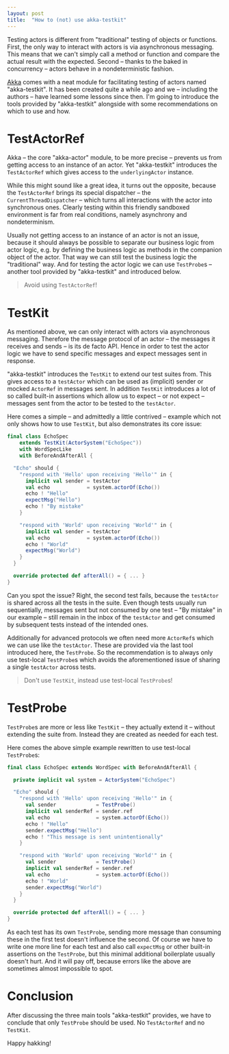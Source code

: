 ```yaml
---
layout: post
title:  "How to (not) use akka-testkit"
---
```


Testing actors is different from "traditional" testing of objects or functions. First, the only way
to interact with actors is via asynchronous messaging. This means that we can't simply call a method
or function and compare the actual result with the expected. Second – thanks to the baked in
concurrency – actors behave in a nondeterministic fashion.

[Akka](https://akka.io) comes with a neat module for facilitating testing of actors named
"akka-testkit". It has been created quite a while ago and we – including the authors – have learned
some lessons since then. I'm going to introduce the tools provided by "akka-testkit" alongside with
some recommendations on which to use and how.

# TestActorRef

Akka – the core "akka-actor" module, to be more precise – prevents us from getting access to an
instance of an actor. Yet "akka-testkit" introduces the `TestActorRef` which gives access to the
`underlyingActor` instance.

While this might sound like a great idea, it turns out the opposite, because the `TestActorRef`
brings its special dispatcher – the `CurrentThreadDispatcher` – which turns all interactions with
the actor into synchronous ones. Clearly testing within this friendly sandboxed environment is far
from real conditions, namely asynchrony and nondeterminism.

Usually not getting access to an instance of an actor is not an issue, because it should always be
possible to separate our business logic from actor logic, e.g. by defining the business logic as
methods in the companion object of the actor. That way we can still test the business logic the
"traditional" way. And for testing the actor logic we can use `TestProbe`s – another tool provided
by "akka-testkit" and introduced below.

> Avoid using `TestActorRef`!

# TestKit

As mentioned above, we can only interact with actors via asynchronous messaging. Therefore the
message protocol of an actor – the messages it receives and sends – is its de facto API. Hence in
order to test the actor logic we have to send specific messages and expect messages sent in
response.

"akka-testkit" introduces the `TestKit` to extend our test suites from. This gives access to a
`testActor` which can be used as (implicit) sender or mocked `ActorRef` in messages sent. In
addition `TestKit` introduces a lot of so called built-in assertions which allow us to expect – or
not expect – messages sent from the actor to be tested to the `testActor`.

Here comes a simple – and admittedly a little contrived – example which not only shows how to use
`TestKit`, but also demonstrates its core issue:

``` scala
final class EchoSpec
    extends TestKit(ActorSystem("EchoSpec"))
    with WordSpecLike
    with BeforeAndAfterAll {

  "Echo" should {
    "respond with 'Hello' upon receiving 'Hello'" in {
      implicit val sender = testActor
      val echo            = system.actorOf(Echo())
      echo ! "Hello"
      expectMsg("Hello")
      echo ! "By mistake"
    }

    "respond with 'World' upon receiving 'World'" in {
      implicit val sender = testActor
      val echo            = system.actorOf(Echo())
      echo ! "World"
      expectMsg("World")
    }
  }

  override protected def afterAll() = { ... }
}
```

Can you spot the issue? Right, the second test fails, because the `testActor` is shared across all
the tests in the suite. Even though tests usually run sequentially, messages sent but not consumed
by one test – "By mistake" in our example – still remain in the inbox of the `testActor` and get
consumed by subsequent tests instead of the intended ones.

Additionally for advanced protocols we often need more `ActorRef`s which we can use like the
`testActor`. These are provided via the last tool introduced here, the `TestProbe`. So the
recommendation is to always only use test-local `TestProbe`s which avoids the aforementioned issue
of sharing a single `testActor` across tests.

> Don't use `TestKit`, instead use test-local `TestProbe`s!

# TestProbe

`TestProbe`s are more or less like `TestKit` – they actually extend it – without extending the suite
from. Instead they are created as needed for each test.

Here comes the above simple example rewritten to use test-local `TestProbe`s:

``` scala
final class EchoSpec extends WordSpec with BeforeAndAfterAll {

  private implicit val system = ActorSystem("EchoSpec")

  "Echo" should {
    "respond with 'Hello' upon receiving 'Hello'" in {
      val sender             = TestProbe()
      implicit val senderRef = sender.ref
      val echo               = system.actorOf(Echo())
      echo ! "Hello"
      sender.expectMsg("Hello")
      echo ! "This message is sent unintentionally"
    }

    "respond with 'World' upon receiving 'World'" in {
      val sender             = TestProbe()
      implicit val senderRef = sender.ref
      val echo               = system.actorOf(Echo())
      echo ! "World"
      sender.expectMsg("World")
    }
  }

  override protected def afterAll() = { ... }
}

```

As each test has its own `TestProbe`, sending more message than consuming these in the first test
doesn't influence the second. Of course we have to write one more line for each test and also call
`expectMsg` or other built-in assertions on the `TestProbe`, but this minimal additional boilerplate
usually doesn't hurt. And it will pay off, because errors like the above are sometimes almost
impossible to spot.

# Conclusion

After discussing the three main tools "akka-testkit" provides, we have to conclude that only
`TestProbe` should be used. No `TestActorRef` and no `TestKit`.

Happy hakking!
